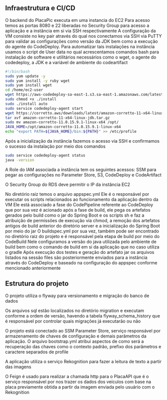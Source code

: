 ## Infraestrutura e CI/CD
O backend do PlacaPic executa em uma instancia do EC2
Para acesso temos as portas 8080 e 22 liberadas no Security Group para acesso a aplicação e a instância em si via SSH respectivamente
A configuração da VM consiste no key pair através do qual nos conectamos via SSH via PuTTY para validar as configurações como versão da JDK bem como a execução do agente do CodeDeploy. Para automatizar tais instalações na instância usamos o script de User data no qual acrescentamos comandos bash para instalação de software e utilitários necessários como o wget, o agente do codedeploy, a JDK e a variável de ambiente do codeartifact
```sh
#!/bin/bash
sudo yum update -y
sudo yum install -y ruby wget
sudo yum install wget
cd /home/ec2-user
wget https://aws-codedeploy-sa-east-1.s3.sa-east-1.amazonaws.com/latest/install
sudo chmod +x ./install
sudo ./install auto
sudo service codedeploy-agent start
wget https://corretto.aws/downloads/latest/amazon-corretto-11-x64-linux-jdk.tar.gz
tar xvf amazon-corretto-11-x64-linux-jdk.tar.gz
sudo mv amazon-corretto-11.0.15.9.1-linux-x64 /opt/
JAVA_HOME=/opt/amazon-corretto-11.0.15.9.1-linux-x64
echo "export PATH=${JAVA_HOME}/bin:${PATH}" >> /etc/profile
```
Após a inicialização da instância fazemos o acesso via SSH e confirmamos o sucesso da instalação por meio dos comandos
```sh
sudo service codedeploy-agent status
java -version
```
A Role do IAM associada a instância tem os seguintes acessos: SSM para pegar as configurações no Parameter Store, S3, CodeDeploy e CodeArtifact

O Security Group do RDS deve permitir o IP da instância EC2

No diretório raiz temos o arquivo appspec.yml
Ele é o responsável por executar os scripts relacionados ao funcionamento da aplicação dentro da VM
Ele está associado a fase do CodePipeline referente ao CodeDeploy que por sua vez é acionado após a fase de build, ele pega os artefatos gerados pelo build como o jar do Spring Boot e os scripts sh e faz a atribuição de permissões de execução via chmod, a remoção dos artefatos antigos de build anterior do diretório server e a inicialização do Spring Boot por meio do jar
O buildspec.yml por sua vez, também pode ser encontrado no diretório raiz do projeto e é responsável pela etapa de build por meio do CodeBuild
Nele configuramos a versão do java utilizada pelo ambiente de build bem como o comando de build em si da aplicação que no caso utiliza o gradle
Após execução dos testes e geração do artefato jar os arquivos listados na sessão files são posteriormente enviados para a instância através do CodeDeploy e baseado na configuração do appspec conforme mencionado anteriormente

## Estrutura do projeto

O projeto utiliza o flyway para versionamento e migração do banco de dados

Os arquivos sql estão localizados no diretório migration e executam conforme a ordem de versão, havendo a tabela flyway_schema_history que é responsável por controlar quais migrações já executarão ou não

O projeto está conectado ao SSM Parameter Store, serviço responsável por armazenamento de chaves de configuração e demais parâmetros da aplicação. O arquivo bootstrap.yml atribui aspectos de como será a recuperação das chaves como o contexto padrão, prefixo dos parâmetros e caractere separados de profile

A aplicação utiliza o serviço Rekognition para fazer a leitura de texto a partir das imagens

O Feign é usado para realizar a chamada http para o PlacaAPI que é o serviço responsável por nos trazer os dados dos veículos com base na placa previamente obtida a partir da imagem enviada pelo usuário com o Rekognition
